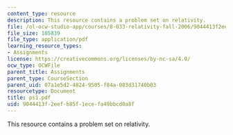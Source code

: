 ```yaml
---
content_type: resource
description: This resource contains a problem set on relativity.
file: /ol-ocw-studio-app/courses/8-033-relativity-fall-2006/9044413f2eefb85f1ecefa49bbcd0a8f_ps1.pdf
file_size: 105839
file_type: application/pdf
learning_resource_types:
- Assignments
license: https://creativecommons.org/licenses/by-nc-sa/4.0/
ocw_type: OCWFile
parent_title: Assignments
parent_type: CourseSection
parent_uid: 07a1e5d2-4824-9505-f84a-083d31740b03
resourcetype: Document
title: ps1.pdf
uid: 9044413f-2eef-b85f-1ece-fa49bbcd0a8f
---
```

This resource contains a problem set on relativity.